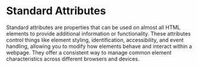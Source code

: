# Standard Attributes

Standard attributes are properties that can be used on almost all HTML elements to provide additional information or functionality. These attributes control things like element styling, identification, accessibility, and event handling, allowing you to modify how elements behave and interact within a webpage. They offer a consistent way to manage common element characteristics across different browsers and devices.